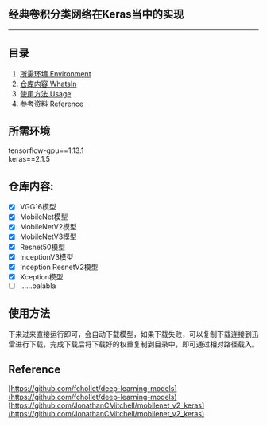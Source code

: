 ## 经典卷积分类网络在Keras当中的实现
---

## 目录
1. [所需环境 Environment](#所需环境)
2. [仓库内容 WhatsIn](#仓库内容)
3. [使用方法 Usage](#使用方法)
4. [参考资料 Reference](#Reference)

## 所需环境
tensorflow-gpu==1.13.1  
keras==2.1.5  

## 仓库内容:
- [x] VGG16模型
- [x] MobileNet模型
- [x] MobileNetV2模型
- [x] MobileNetV3模型
- [x] Resnet50模型
- [x] InceptionV3模型
- [x] Inception ResnetV2模型
- [x] Xception模型
- [ ] ……balabla

## 使用方法
下来过来直接运行即可，会自动下载模型，如果下载失败，可以复制下载连接到迅雷进行下载，完成下载后将下载好的权重复制到目录中，即可通过相对路径载入。  

## Reference
[https://github.com/fchollet/deep-learning-models](https://github.com/fchollet/deep-learning-models)  
[https://github.com/JonathanCMitchell/mobilenet_v2_keras](https://github.com/JonathanCMitchell/mobilenet_v2_keras)
